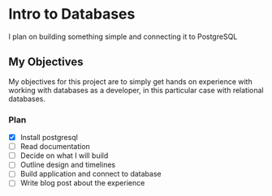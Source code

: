 # Intro to Databases

I plan on building something simple and connecting it to PostgreSQL

## My Objectives

My objectives for this project are to simply get hands on experience with working with databases as a developer, in this particular case with relational databases.

### Plan 

- [x] Install postgresql
- [ ] Read documentation
- [ ] Decide on what I will build
- [ ] Outline design and timelines
- [ ] Build application and connect to database
- [ ] Write blog post about the experience